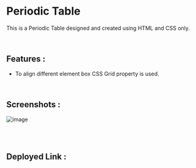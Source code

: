 # **Periodic Table**
This is a Periodic Table designed and created using HTML and CSS only.
 
</br>

## **Features :**
- To align different element box CSS Grid property is used.

</br>

## **Screenshots :**


![image](https://github.com/DeeptiDaisy/-css_perodic-_table/assets/109961309/16e0a3bf-6a81-42e9-bc41-866edf72fdc6)

<br>


<br>

## **Deployed Link :**
<a href="https://periodictabledeepti.netlify.app/"/></a>

<br>
